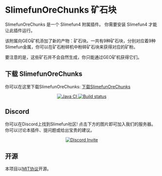 # SlimefunOreChunks 矿石块

SlimefunOreChunks 是一个 Slimefun4 附属插件。
你需要安装 Slimefun4 才能让此插件运行。

该附属向GEO矿机添加了新的产物：矿石块。一共有9种矿石块，分别对应着9种Slimefun金属，你可以在矿石粉碎机中粉碎矿石块来获得对应的矿粉。

要注意的是，这些矿石并不会自然生成，你只能通过GEO矿机获得它们。

## 下载 SlimefunOreChunks

你可以在这里下载SlimefunOreChunks: [下载SlimefunOreChunks](https://builds.guizhanss.net/ybw0014/SlimefunOreChunks-CN/master)

<p align="center">
  <a href="https://github.com/ybw0014/SlimefunOreChunks-CN/actions/workflows/maven.yml">
    <img src="https://github.com/ybw0014/SlimefunOreChunks-CN/actions/workflows/maven.yml/badge.svg" alt="Java CI"/>
  </a>

  <a href="https://builds.guizhanss.net/ybw0014/SlimefunOreChunks-CN/master">
    <img src="https://builds.guizhanss.net/f/ybw0014/SlimefunOreChunks-CN/master/badge.svg" alt="Build status"/>
  </a>
</p>

## Discord

你可以在Discord上找到Slimefun社区!
点击下方的图片即可加入我们的服务器。你可以讨论本插件、提问题或给出宝贵的建议。

<p align="center">
  <a href="https://discord.gg/fsD4Bkh">
    <img src="https://img.shields.io/discord/565557184348422174?color=7289DA&label=Discord&style=for-the-badge" alt="Discord Invite"/>
  </a>
</p>

## 开源
本项目以[MIT协议](/LICENSE)开源。
